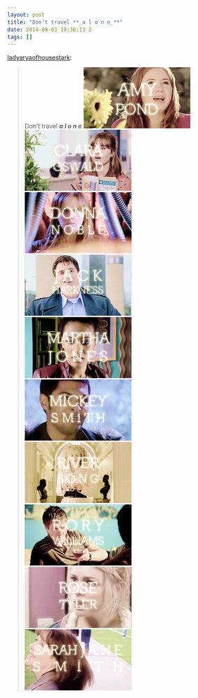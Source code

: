 ```yaml
---
layout: post
title: "Don’t travel **_a l o n e_**"
date: 2014-09-03 19:36:13 Z
tags: []
---
```

[ladyaryaofhousestark](http://ladyaryaofhousestark.tumblr.com/post/96490282508/dont-travel-a-l-o-n-e):

> Don’t travel **_a l o n e_**
![](/media/2014/09/96558307199_0.gif)
![](/media/2014/09/96558307199_1.gif)
![](/media/2014/09/96558307199_2.gif)
![](/media/2014/09/96558307199_3.gif)
![](/media/2014/09/96558307199_4.gif)
![](/media/2014/09/96558307199_5.gif)
![](/media/2014/09/96558307199_6.gif)
![](/media/2014/09/96558307199_7.gif)
![](/media/2014/09/96558307199_8.gif)
![](/media/2014/09/96558307199_9.gif)
